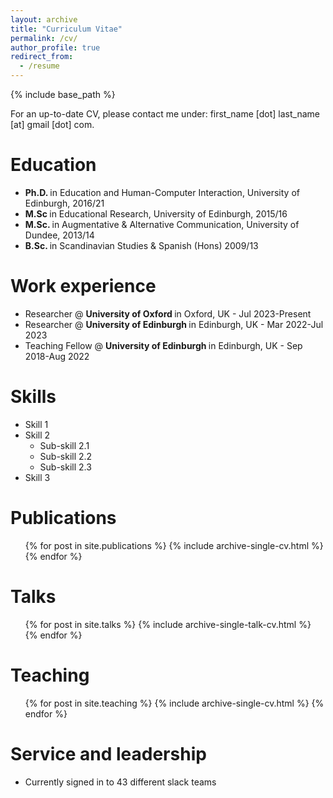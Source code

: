 ```yaml
---
layout: archive
title: "Curriculum Vitae"
permalink: /cv/
author_profile: true
redirect_from:
  - /resume
---
```


{% include base_path %}

For an up-to-date CV, please contact me under: first_name [dot] last_name [at] gmail [dot] com.

Education
======
* <b> Ph.D. </b> in Education and Human-Computer Interaction, University of Edinburgh, 2016/21
* <b> M.Sc  </b> in Educational Research, University of Edinburgh, 2015/16
* <b> M.Sc. </b> in Augmentative \& Alternative Communication, University of Dundee, 2013/14
* <b> B.Sc. </b> in Scandinavian Studies \& Spanish (Hons) 2009/13

Work experience
======
* Researcher @ <b> University of Oxford </b> in Oxford, UK - Jul 2023-Present
* Researcher @ <b> University of Edinburgh </b> in Edinburgh, UK - Mar 2022-Jul 2023
* Teaching Fellow @ <b> University of Edinburgh </b> in Edinburgh, UK - Sep 2018-Aug 2022
  
Skills
======
* Skill 1
* Skill 2
  * Sub-skill 2.1
  * Sub-skill 2.2
  * Sub-skill 2.3
* Skill 3

Publications
======
  <ul>{% for post in site.publications %}
    {% include archive-single-cv.html %}
  {% endfor %}</ul>
  
Talks
======
  <ul>{% for post in site.talks %}
    {% include archive-single-talk-cv.html %}
  {% endfor %}</ul>
  
Teaching
======
  <ul>{% for post in site.teaching %}
    {% include archive-single-cv.html %}
  {% endfor %}</ul>
  
Service and leadership
======
* Currently signed in to 43 different slack teams

